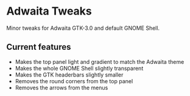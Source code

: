 # Adwaita Tweaks
Minor tweaks for Adwaita GTK-3.0 and default GNOME Shell. 

## Current features
- Makes the top panel light and gradient to match the Adwaita theme
- Makes the whole GNOME Shell slightly transparent
- Makes the GTK headerbars slightly smaller
- Removes the round corners from the top panel
- Removes the arrows from the menus

